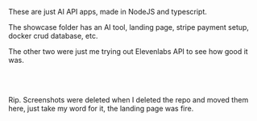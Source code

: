 These are just AI API apps, made in NodeJS and typescript. 

The showcase folder has an AI tool, landing page, stripe payment setup, docker crud database, etc.

The other two were just me trying out Elevenlabs API to see how good it was.


<br/>
<br/>

Rip. Screenshots were deleted when I deleted the repo and moved them here, just take my word for it, the landing page was fire.
